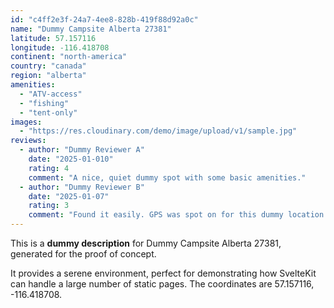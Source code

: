 ```yaml
---
id: "c4ff2e3f-24a7-4ee8-828b-419f88d92a0c"
name: "Dummy Campsite Alberta 27381"
latitude: 57.157116
longitude: -116.418708
continent: "north-america"
country: "canada"
region: "alberta"
amenities:
  - "ATV-access"
  - "fishing"
  - "tent-only"
images:
  - "https://res.cloudinary.com/demo/image/upload/v1/sample.jpg"
reviews:
  - author: "Dummy Reviewer A"
    date: "2025-01-010"
    rating: 4
    comment: "A nice, quiet dummy spot with some basic amenities."
  - author: "Dummy Reviewer B"
    date: "2025-01-07"
    rating: 3
    comment: "Found it easily. GPS was spot on for this dummy location."
---
```


This is a **dummy description** for Dummy Campsite Alberta 27381, generated for the proof of concept.

It provides a serene environment, perfect for demonstrating how SvelteKit can handle a large number of static pages. The coordinates are 57.157116, -116.418708.
